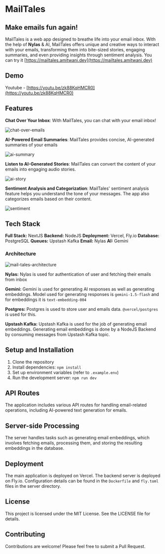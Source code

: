 # MailTales

## Make emails fun again!

MailTales is a web app designed to breathe life into your email inbox. With the help of **Nylas** & AI, MailTales offers unique and creative ways to interact with your emails, transforming them into bite-sized stories, engaging summaries, and even providing insights through sentiment analysis. You can try it [https://mailtales.amitwani.dev](https://mailtales.amitwani.dev)

## Demo

Youtube - [https://youtu.be/zk88KqHMCR0](https://youtu.be/zk88KqHMCR0)

## Features

**Chat Over Your Inbox**: With MailTales, you can chat with your email inbox!

![chat-over-emails](https://dev-to-uploads.s3.amazonaws.com/uploads/articles/0pl9tbbdi70lidxwthsd.png)

**AI-Powered Email Summaries**: MailTales provides concise, AI-generated summaries of your emails

![ai-summary](https://dev-to-uploads.s3.amazonaws.com/uploads/articles/au67ahoawtfe8ig4kpdh.png)

**Listen to AI-Generated Stories**: MailTales can convert the content of your emails into engaging audio stories.

![ai-story](https://dev-to-uploads.s3.amazonaws.com/uploads/articles/sm4ufaabt6j2ctrnt8pt.png)

**Sentiment Analysis and Categorization**: MailTales' sentiment analysis feature helps you understand the tone of your messages. The app also categorizes emails based on their content.

![sentiment](https://dev-to-uploads.s3.amazonaws.com/uploads/articles/yjrfywjchv34ju53yrbg.png)

## Tech Stack

**Full Stack:** NextJS
**Backend:** NodeJS
**Deployment:** Vercel, Fly.io
**Database:** PostgreSQL
**Queues:** Upstash Kafka
**Email:** Nylas
**AI:** Gemini

### Architecture

![
![mail-tales-architecture](https://dev-to-uploads.s3.amazonaws.com/uploads/articles/djz8c5hbsmbhpu7l6qiu.png)](https://dev-to-uploads.s3.amazonaws.com/uploads/articles/ps5xsiflumii7m7arvjq.png)

**Nylas:** Nylas is used for authentication of user and fetching their emails from inbox

**Gemini:** Gemini is used for generating AI responses as well as generating embeddings. Model used for generating responses is `gemini-1.5-flash` and for embeddings it is `text-embedding-004`

**Postgres:** Postgres is used to store user and emails data. `@vercel/postgres` is used for this.

**Upstash Kafka:** Upstash Kafka is used for the job of generating email embeddings. Generating email embeddings is done by a NodeJS Backend by consuming messages from Upstash Kafka topic.

## Setup and Installation

1. Clone the repository
2. Install dependencies: `npm install`
3. Set up environment variables (refer to `.example.env`)
4. Run the development server: `npm run dev`

## API Routes

The application includes various API routes for handling email-related operations, including AI-powered text generation for emails.

## Server-side Processing

The server handles tasks such as generating email embeddings, which involves fetching emails, processing them, and storing the resulting embeddings in the database.

## Deployment

The main application is deployed on Vercel.
The backend server is deployed on Fly.io. Configuration details can be found in the `Dockerfile` and `fly.toml` files in the server directory.

## License

This project is licensed under the MIT License. See the LICENSE file for details.

## Contributing

Contributions are welcome! Please feel free to submit a Pull Request.
